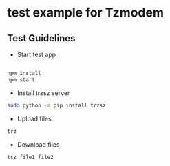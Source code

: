 # test example for Tzmodem

## Test Guidelines

* Start test app
```sh

npm install
npm start
```

* Install trzsz server
```sh
sudo python -m pip install trzsz
```

* Upload files
```sh
trz
```

* Download files
```sh
tsz file1 file2
```
